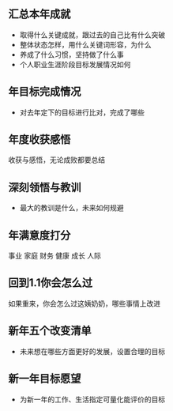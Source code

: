 ## 汇总本年成就
- 取得什么关键成就，跟过去的自己比有什么突破
- 整体状态怎样，用什么关键词形容，为什么
- 养成了什么习惯，坚持做了什么事
- 个人职业生涯阶段目标发展情况如何

## 年目标完成情况
- 对去年定下的目标进行比对，完成了哪些

## 年度收获感悟
收获与感悟，无论成败都要总结

## 深刻领悟与教训
- 最大的教训是什么，未来如何规避

## 年满意度打分
事业
家庭
财务
健康
成长
人际

## 回到1.1你会怎么过
如果重来，你会怎么过这姨奶奶，哪些事情上改进

## 新年五个改变清单
- 未来想在哪些方面更好的发展，设置合理的目标

## 新一年目标愿望
- 为新一年的工作、生活指定可量化能评价的目标
